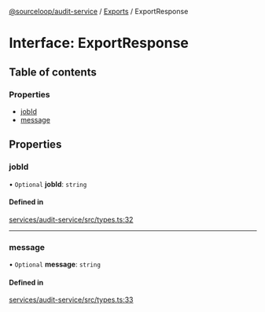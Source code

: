 [@sourceloop/audit-service](../README.md) / [Exports](../modules.md) / ExportResponse

# Interface: ExportResponse

## Table of contents

### Properties

- [jobId](ExportResponse.md#jobid)
- [message](ExportResponse.md#message)

## Properties

### jobId

• `Optional` **jobId**: `string`

#### Defined in

[services/audit-service/src/types.ts:32](https://github.com/sourcefuse/loopback4-microservice-catalog/blob/53060ad88/services/audit-service/src/types.ts#L32)

___

### message

• `Optional` **message**: `string`

#### Defined in

[services/audit-service/src/types.ts:33](https://github.com/sourcefuse/loopback4-microservice-catalog/blob/53060ad88/services/audit-service/src/types.ts#L33)
